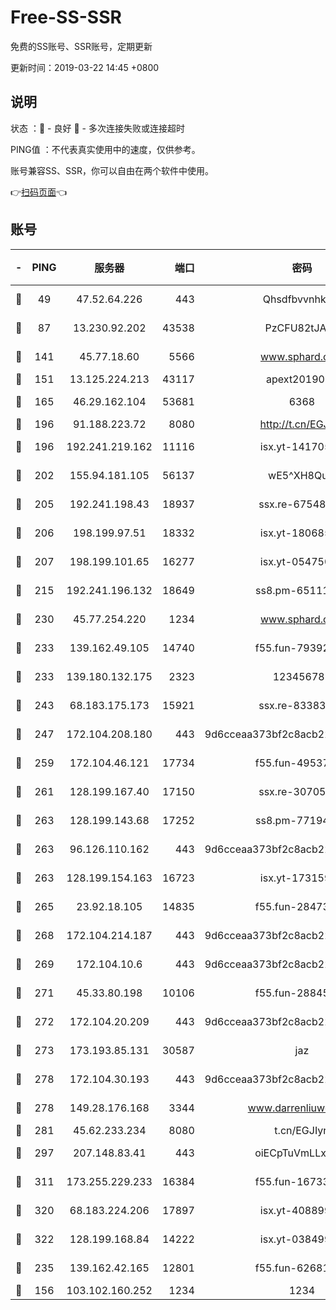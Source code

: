 # Free-SS-SSR

免费的SS账号、SSR账号，定期更新

更新时间：2019-03-22 14:45 +0800

## 说明

状态     ：🙂 - 良好 🙁 - 多次连接失败或连接超时

PING值   ：不代表真实使用中的速度，仅供参考。

账号兼容SS、SSR，你可以自由在两个软件中使用。

👉[扫码页面](https://liesauer.github.io/Free-SS-SSR/)👈

## 账号

|-|PING|服务器|端口|密码|加密方式|区域|
|:----:|:----:|:-----:|-----:|:----:|:----:|:----:|
|🙂|49|47.52.64.226|443|Qhsdfbvvnhkm1|aes-256-cfb|HK|
|🙂|87|13.230.92.202|43538|PzCFU82tJAdZ|aes-256-cfb|JP|
|🙂|141|45.77.18.60|5566|www.sphard.com|aes-256-cfb|JP|
|🙂|151|13.125.224.213|43117|apext2019005|chacha20|KR|
|🙂|165|46.29.162.104|53681|6368|aes-256-ctr|RU|
|🙂|196|91.188.223.72|8080|http://t.cn/EGJIyrl|rc4-md5|RU|
|🙂|196|192.241.219.162|11116|isx.yt-14170563|aes-256-cfb|US|
|🙂|202|155.94.181.105|56137|wE5^XH8Quw|aes-256-cfb|US|
|🙂|205|192.241.198.43|18937|ssx.re-67548349|aes-256-cfb|US|
|🙂|206|198.199.97.51|18332|isx.yt-18068521|aes-256-cfb|US|
|🙂|207|198.199.101.65|16277|isx.yt-05475013|aes-256-cfb|US|
|🙂|215|192.241.196.132|18649|ss8.pm-65111095|aes-256-cfb|US|
|🙂|230|45.77.254.220|1234|www.sphard.com|aes-256-cfb|SG|
|🙂|233|139.162.49.105|14740|f55.fun-79392349|aes-256-cfb|SG|
|🙂|233|139.180.132.175|2323|123456789|aes-256-cfb|SG|
|🙂|243|68.183.175.173|15921|ssx.re-83383515|aes-256-cfb|US|
|🙂|247|172.104.208.180|443|9d6cceaa373bf2c8acb22e60b6a58be6|aes-256-cfb|US|
|🙂|259|172.104.46.121|17734|f55.fun-49537509|aes-256-cfb|SG|
|🙂|261|128.199.167.40|17150|ssx.re-30705588|aes-256-cfb|SG|
|🙂|263|128.199.143.68|17252|ss8.pm-77194591|aes-256-cfb|SG|
|🙂|263|96.126.110.162|443|9d6cceaa373bf2c8acb22e60b6a58be6|aes-256-cfb|US|
|🙂|263|128.199.154.163|16723|isx.yt-17315956|aes-256-cfb|SG|
|🙂|265|23.92.18.105|14835|f55.fun-28473205|aes-256-cfb|US|
|🙂|268|172.104.214.187|443|9d6cceaa373bf2c8acb22e60b6a58be6|aes-256-cfb|US|
|🙂|269|172.104.10.6|443|9d6cceaa373bf2c8acb22e60b6a58be6|aes-256-cfb|US|
|🙂|271|45.33.80.198|10106|f55.fun-28845308|aes-256-cfb|US|
|🙂|272|172.104.20.209|443|9d6cceaa373bf2c8acb22e60b6a58be6|aes-256-cfb|US|
|🙂|273|173.193.85.131|30587|jaz|aes-256-cfb|US|
|🙂|278|172.104.30.193|443|9d6cceaa373bf2c8acb22e60b6a58be6|aes-256-cfb|US|
|🙂|278|149.28.176.168|3344|www.darrenliuwei.com|aes-256-cfb|AU|
|🙂|281|45.62.233.234|8080|t.cn/EGJIyrl|rc4-md5|CA|
|🙂|297|207.148.83.41|443|oiECpTuVmLLxk4Ts|aes-256-cfb|AU|
|🙂|311|173.255.229.233|16384|f55.fun-16733210|aes-256-cfb|US|
|🙂|320|68.183.224.206|17897|isx.yt-40889979|aes-256-cfb|SG|
|🙂|322|128.199.168.84|14222|isx.yt-03849900|aes-256-cfb|SG|
|🙂|235|139.162.42.165|12801|f55.fun-62681206|aes-256-cfb|SG|
|🙁|156|103.102.160.252|1234|1234|rc4-md5|JP|
